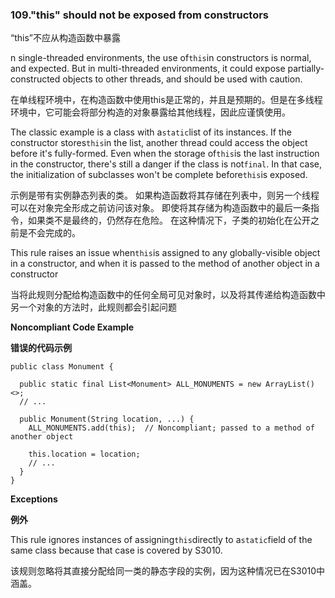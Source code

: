 ### 109."this" should not be exposed from constructors

“this”不应从构造函数中暴露

n single-threaded environments, the use of`this`in constructors is normal, and expected. But in multi-threaded environments, it could expose partially-constructed objects to other threads, and should be used with caution.

在单线程环境中，在构造函数中使用this是正常的，并且是预期的。但是在多线程环境中，它可能会将部分构造的对象暴露给其他线程，因此应谨慎使用。

The classic example is a class with a`static`list of its instances. If the constructor stores`this`in the list, another thread could access the object before it's fully-formed. Even when the storage of`this`is the last instruction in the constructor, there's still a danger if the class is not`final`. In that case, the initialization of subclasses won't be complete before`this`is exposed.

示例是带有实例静态列表的类。 如果构造函数将其存储在列表中，则另一个线程可以在对象完全形成之前访问该对象。 即使将其存储为构造函数中的最后一条指令，如果类不是最终的，仍然存在危险。 在这种情况下，子类的初始化在公开之前是不会完成的。

This rule raises an issue when`this`is assigned to any globally-visible object in a constructor, and when it is passed to the method of another object in a constructor

当将此规则分配给构造函数中的任何全局可见对象时，以及将其传递给构造函数中另一个对象的方法时，此规则都会引起问题


**Noncompliant Code Example**

**错误的代码示例**

```
public class Monument {

  public static final List<Monument> ALL_MONUMENTS = new ArrayList()<>;
  // ...

  public Monument(String location, ...) {
    ALL_MONUMENTS.add(this);  // Noncompliant; passed to a method of another object

    this.location = location;
    // ...
  }
}
```

**Exceptions**

**例外**

This rule ignores instances of assigning`this`directly to a`static`field of the same class because that case is covered by S3010.

该规则忽略将其直接分配给同一类的静态字段的实例，因为这种情况已在S3010中涵盖。